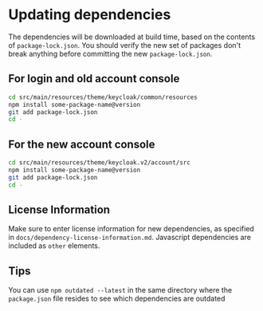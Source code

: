 # Updating dependencies

The dependencies will be downloaded at build time, based on the contents of `package-lock.json`. You should verify the new set of packages don't break anything before committing the new `package-lock.json`.

## For login and old account console

```bash
cd src/main/resources/theme/keycloak/common/resources
npm install some-package-name@version
git add package-lock.json
cd -
```

## For the new account console

```bash
cd src/main/resources/theme/keycloak.v2/account/src
npm install some-package-name@version
git add package-lock.json
cd -
```

## License Information

Make sure to enter license information for new dependencies, as specified in `docs/dependency-license-information.md`. Javascript dependencies are included as `other` elements.


## Tips

You can use `npm outdated --latest` in the same directory where the `package.json` file resides to see which dependencies are outdated 
